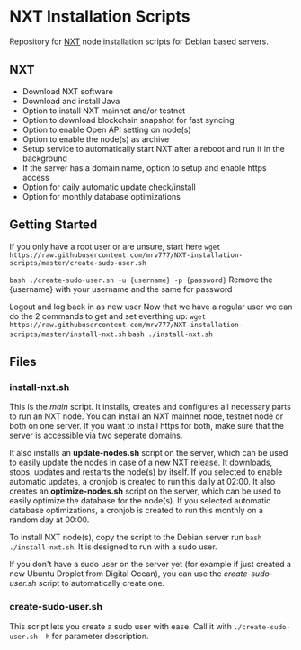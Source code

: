 # NXT Installation Scripts

Repository for [NXT](https://www.jelurida.com/nxt) node installation scripts for Debian based servers.

## NXT
- Download NXT software
- Download and install Java
- Option to install NXT mainnet and/or testnet
- Option to download blockchain snapshot for fast syncing
- Option to enable Open API setting on node(s)
- Option to enable the node(s) as archive
- Setup service to automatically start NXT after a reboot and run it in the background
- If the server has a domain name, option to setup and enable https access
- Option for daily automatic update check/install
- Option for monthly database optimizations

## Getting Started

If you only have a root user or are unsure, start here
```wget https://raw.githubusercontent.com/mrv777/NXT-installation-scripts/master/create-sudo-user.sh```

```bash ./create-sudo-user.sh -u {username} -p {password}```
Remove the {username} with your username and the same for password

Logout and log back in as new user
Now that we have a regular user we can do the 2 commands to get and set everthing up:
```wget https://raw.githubusercontent.com/mrv777/NXT-installation-scripts/master/install-nxt.sh```
```bash ./install-nxt.sh```

## Files
### install-nxt.sh

This is the *main* script. It installs, creates and configures all necessary parts to run an NXT node. You can install an NXT mainnet node, testnet node or both on one server. If you want to install https for both, make sure that the server is accessible via two seperate domains.

It also installs an **update-nodes.sh** script on the server, which can be used to easily update the nodes in case of a new NXT release. It downloads, stops, updates and restarts the node(s) by itself.  If you selected to enable automatic updates, a cronjob is created to run this daily at 02:00.
It also creates an **optimize-nodes.sh** script on the server, which can be used to easily optimize the database for the node(s).  If you selected automatic database optimizations, a cronjob is created to run this monthly on a random day at 00:00.

To install NXT node(s), copy the script to the Debian server run ``bash ./install-nxt.sh``. It is designed to run with a sudo user.

If you don't have a sudo user on the server yet (for example if just created a new Ubuntu Droplet from Digital Ocean), you can use the *create-sudo-user.sh* script to automatically create one.


### create-sudo-user.sh

This script lets you create a sudo user with ease. Call it with ``./create-sudo-user.sh -h`` for parameter description.
